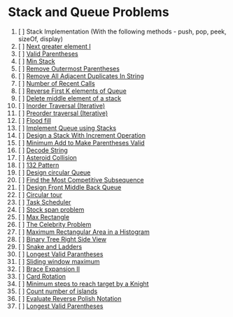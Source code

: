# Stack and Queue Problems

01. [ ] Stack Implementation (With the following methods - push, pop, peek, sizeOf, display)
02. [ ] [Next greater element I](https://leetcode.com/problems/next-greater-element-i/)
03. [ ] [Valid Parentheses](https://leetcode.com/problems/valid-parentheses/)
04. [ ] [Min Stack](https://leetcode.com/problems/min-stack/)
05. [ ] [Remove Outermost Parentheses](https://leetcode.com/problems/remove-outermost-parentheses/)
06. [ ] [Remove All Adjacent Duplicates In String](https://leetcode.com/problems/remove-all-adjacent-duplicates-in-string/)
07. [ ] [Number of Recent Calls](https://leetcode.com/problems/number-of-recent-calls/)
08. [ ] [Reverse First K elements of Queue](https://practice.geeksforgeeks.org/problems/reverse-first-k-elements-of-queue/1/)
09. [ ] [Delete middle element of a stack](https://practice.geeksforgeeks.org/problems/delete-middle-element-of-a-stack/1/)
10. [ ] [Inorder Traversal (Iterative)](https://practice.geeksforgeeks.org/problems/inorder-traversal-iterative/1/)
11. [ ] [Preorder traversal (Iterative)](https://practice.geeksforgeeks.org/problems/preorder-traversal-iterative/1/)
12. [ ] [Flood fill](https://leetcode.com/problems/flood-fill/)
13. [ ] [Implement Queue using Stacks](https://leetcode.com/problems/implement-queue-using-stacks/)
14. [ ] [Design a Stack With Increment Operation](https://leetcode.com/problems/design-a-stack-with-increment-operation/)
15. [ ] [Minimum Add to Make Parentheses Valid](https://leetcode.com/problems/minimum-add-to-make-parentheses-valid/)
16. [ ] [Decode String](https://leetcode.com/problems/decode-string/)
17. [ ] [Asteroid Collision](https://leetcode.com/problems/asteroid-collision/)
18. [ ] [132 Pattern](https://leetcode.com/problems/132-pattern/)
18. [ ] [Design circular Queue](https://leetcode.com/problems/design-circular-queue/)
19. [ ] [Find the Most Competitive Subsequence](https://leetcode.com/problems/find-the-most-competitive-subsequence/)
20. [ ] [Design Front Middle Back Queue](https://leetcode.com/problems/design-front-middle-back-queue/)
21. [ ] [Circular tour](https://practice.geeksforgeeks.org/problems/circular-tour/1)
22. [ ] [Task Scheduler](https://leetcode.com/problems/task-scheduler/)
23. [ ] [Stock span problem](https://practice.geeksforgeeks.org/problems/stock-span-problem-1587115621/1/)
24. [ ] [Max Rectangle](https://practice.geeksforgeeks.org/problems/max-rectangle/1/)
25. [ ] [The Celebrity Problem](https://practice.geeksforgeeks.org/problems/the-celebrity-problem/1/)
26. [ ] [Maximum Rectangular Area in a Histogram](https://practice.geeksforgeeks.org/problems/maximum-rectangular-area-in-a-histogram-1587115620/1/)
27. [ ] [Binary Tree Right Side View](https://leetcode.com/problems/binary-tree-right-side-view/)
28. [ ] [Snake and Ladders](https://leetcode.com/problems/snakes-and-ladders/)
29. [ ] [Longest Valid Parantheses](https://leetcode.com/problems/longest-valid-parentheses/)
30. [ ] [Sliding window maximum](https://leetcode.com/problems/sliding-window-maximum/)
31. [ ] [Brace Expansion II](https://leetcode.com/problems/brace-expansion-ii/)
32. [ ] [Card Rotation](https://practice.geeksforgeeks.org/problems/card-rotation5834/1/)
33. [ ] [Minimum steps to reach target by a Knight](https://www.geeksforgeeks.org/minimum-steps-reach-target-knight/)
34. [ ] [Count number of islands](https://leetcode.com/problems/number-of-islands/)
35. [ ] [Evaluate Reverse Polish Notation](https://leetcode.com/problems/evaluate-reverse-polish-notation/)
36. [ ] [Longest Valid Parentheses](https://leetcode.com/problems/longest-valid-parentheses/)
